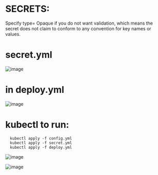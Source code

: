 # SECRETS:

Specify type= Opaque if you do not want validation, which means the secret does not claim to conform to any convention for key names or values.

# secret.yml

![image](https://user-images.githubusercontent.com/54719289/115089512-45889380-9f0a-11eb-9d55-fda6e4f1b4d2.png)


# in deploy.yml
![image](https://user-images.githubusercontent.com/54719289/115089229-b8ddd580-9f09-11eb-956a-5b43ac7c8ebf.png)

# kubectl to run:

      kubectl apply -f config.yml
      kubectl apply -f secret.yml
      kubectl apply -f deploy.yml
      
![image](https://user-images.githubusercontent.com/54719289/115089991-89c86380-9f0b-11eb-9a9e-d322b2a65be4.png)

![image](https://user-images.githubusercontent.com/54719289/115090024-a5cc0500-9f0b-11eb-89b8-8993dcb0bba2.png)
